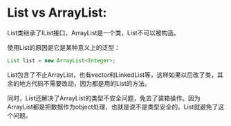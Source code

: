 # List vs ArrayList:

List类继承了IList接口，ArrayList是一个类，List不可以被构造。

使用List的原因是它是某种意义上的泛型：

```java
List list = new ArrayList<Integer>;
```

List包含了不止ArrayList，也有vector和LinkedList等，这样如果以后改了类，其余的地方代码不需要改动，因为都是用的List的方法。

同时，List还解决了ArrayList的类型不安全问题，免去了装箱操作。因为ArrayList都是把数据作为object处理，也就是说不是类型安全的。List就避免了这个问题。